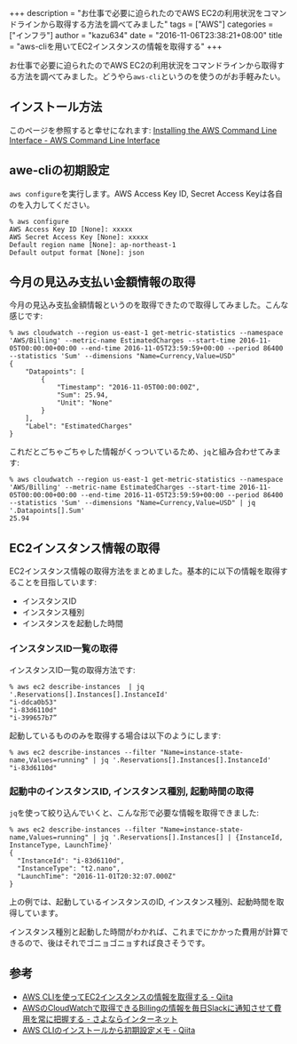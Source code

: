 +++
description = "お仕事で必要に迫られたのでAWS EC2の利用状況をコマンドラインから取得する方法を調べてみました"
tags = ["AWS"]
categories = ["インフラ"]
author = "kazu634"
date = "2016-11-06T23:38:21+08:00"
title = "aws-cliを用いてEC2インスタンスの情報を取得する"
+++

お仕事で必要に迫られたのでAWS EC2の利用状況をコマンドラインから取得する方法を調べてみました。どうやら`aws-cli`というのを使うのがお手軽みたい。

## インストール方法
このページを参照すると幸せになれます: [Installing the AWS Command Line Interface \- AWS Command Line Interface](http://docs.aws.amazon.com/cli/latest/userguide/installing.html)

## awe-cliの初期設定
`aws configure`を実行します。AWS Access Key ID, Secret Access Keyは各自のを入力してください。

```
% aws configure
AWS Access Key ID [None]: xxxxx
AWS Secret Access Key [None]: xxxxx
Default region name [None]: ap-northeast-1
Default output format [None]: json
```

## 今月の見込み支払い金額情報の取得
今月の見込み支払金額情報というのを取得できたので取得してみました。こんな感じです:

```
% aws cloudwatch --region us-east-1 get-metric-statistics --namespace 'AWS/Billing' --metric-name EstimatedCharges --start-time 2016-11-05T00:00:00+00:00 --end-time 2016-11-05T23:59:59+00:00 --period 86400 --statistics 'Sum' --dimensions "Name=Currency,Value=USD"
{
    "Datapoints": [
        {
            "Timestamp": "2016-11-05T00:00:00Z",
            "Sum": 25.94,
            "Unit": "None"
        }
    ],
    "Label": "EstimatedCharges"
}
```

これだとごちゃごちゃした情報がくっついているため、`jq`と組み合わせてみます:

```
% aws cloudwatch --region us-east-1 get-metric-statistics --namespace 'AWS/Billing' --metric-name EstimatedCharges --start-time 2016-11-05T00:00:00+00:00 --end-time 2016-11-05T23:59:59+00:00 --period 86400 --statistics 'Sum' --dimensions "Name=Currency,Value=USD" | jq '.Datapoints[].Sum'
25.94
```

## EC2インスタンス情報の取得
EC2インスタンス情報の取得方法をまとめました。基本的に以下の情報を取得することを目指しています:

- インスタンスID
- インスタンス種別
- インスタンスを起動した時間

### インスタンスID一覧の取得
インスタンスID一覧の取得方法です:

```
% aws ec2 describe-instances  | jq '.Reservations[].Instances[].InstanceId'
"i-ddca0b53"
"i-83d6110d"
"i-399657b7”
```

起動しているもののみを取得する場合は以下のようにします:

```
% aws ec2 describe-instances --filter "Name=instance-state-name,Values=running" | jq '.Reservations[].Instances[].InstanceId'
"i-83d6110d"
```

### 起動中のインスタンスID, インスタンス種別, 起動時間の取得
`jq`を使って絞り込んでいくと、こんな形で必要な情報を取得できました:

```
% aws ec2 describe-instances --filter "Name=instance-state-name,Values=running" | jq '.Reservations[].Instances[] | {InstanceId, InstanceType, LaunchTime}'
{
  "InstanceId": "i-83d6110d",
  "InstanceType": "t2.nano",
  "LaunchTime": "2016-11-01T20:32:07.000Z"
}
```

上の例では、起動しているインスタンスのID, インスタンス種別、起動時間を取得しています。

インスタンス種別と起動した時間がわかれば、これまでにかかった費用が計算できるので、後はそれでゴニョゴニョすれば良さそうです。

## 参考
* [AWS CLIを使ってEC2インスタンスの情報を取得する \- Qiita](http://qiita.com/toshiro3/items/37821bdcc50c8b6d06dc)
* [AWSのCloudWatchで取得できるBillingの情報を毎日Slackに通知させて費用を常に把握する \- さよならインターネット](http://blog.kenjiskywalker.org/blog/2015/04/20/aws-cloudwatch-billing-chatops/)
* [AWS CLIのインストールから初期設定メモ \- Qiita](http://qiita.com/n0bisuke/items/1ea245318283fa118f4a)
